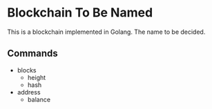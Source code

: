 # Blockchain To Be Named

This is a blockchain implemented in Golang. The name to be decided.

## Commands

- blocks
  - height
  - hash
- address
  - balance
